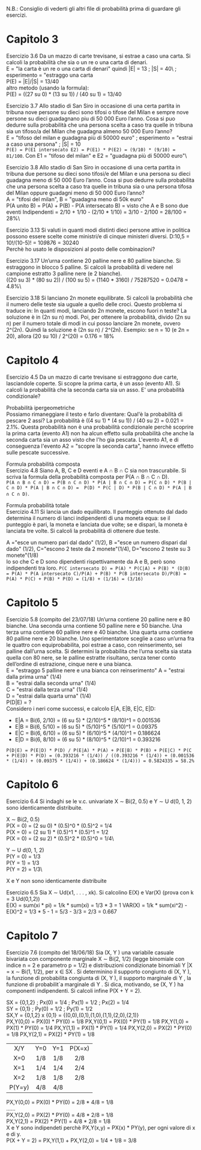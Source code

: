 N.B.: Consiglio di vederti gli altri file di probabilità prima di guardare gli esercizi.
# Capitolo 3
Esercizio 3.6 Da un mazzo di carte trevisane, si estrae a caso una carta. Si
calcoli la probabilità che sia o un re o una carta di denari.\
E = "la carta è un re o una carta di denari" quindi |E| = 13 ; |S| = 40\ ; esperimento = "estraggo una carta\
P(E) = |E|/|S| = 13/40\
altro metodo (usando la formula):\
P(E) = ((27 su 0) * (13 su 1)) / (40 su 1) = 13/40

Esercizio 3.7 Allo stadio di San Siro in occasione di una certa partita in tribuna nove persone su dieci sono tifosi o tifose del Milan e sempre nove persone
su dieci guadagnano piu di 50 000 Euro l’anno. Cosa si puo dedurre sulla probabilità che una persona scelta a caso tra quelle in tribuna sia un tifoso/a del
Milan che guadagna almeno 50 000 Euro l’anno?\
E = "tifoso del milan e guadagna più di 50000 euro" ; esperimento = "estrai a caso una persona" ; |S| = 10\
`P(E) = P(E1 intersecato E2) = P(E1) * P(E2) = (9/10) * (9/10) = 81/100`. Con E1 = "tifoso del milan" e E2 = "guadagna più di 50000 euro"\

Esercizio 3.8 Allo stadio di San Siro in occasione di una certa partita in tribuna due persone su dieci sono tifosi/e del Milan e una persona su dieci guadagna
meno di 50 000 Euro l’anno. Cosa si puo dedurre sulla probabilita che una persona scelta a caso tra quelle in tribuna sia o una persona tifosa del Milan oppure
guadagni meno di 50 000 Euro l’anno?\
A = "tifosi del milan", B = "guadagna meno di 50k euro"\
P(A unito B) = P(A) + P(B) - P(A intersecato B) = visto che A e B sono due eventi Indipendenti = 2/10 + 1/10 - (2/10 * 1/10) = 3/10 - 2/100 = 28/100 = 28%\

Esercizio 3.13 Si valuti in quanti modi distinti dieci persone attive in politica
possono essere scelte come ministri/e di cinque ministeri diversi.
D:10,5 = 10!/(10-5)! = 10*9*8*7*6 = 30240\
Perchè ho usato le disposizioni al posto delle combinazioni?

Esercizio 3.17 Un’urna contiene 20 palline nere e 80 palline bianche. Si estraggono in blocco 5 palline. Si calcoli la probabilità di vedere nel campione estratto 3 palline nere (e 2 bianche).\
((20 su 3) * (80 su 2)) / (100 su 5) = (1140 * 3160) / 75287520 = 0.0478 = 4.8%\

Esercizio 3.18 Si lanciano 2n monete equilibrate. Si calcoli la probabilità che
il numero delle teste sia uguale a quello delle croci.
Questo problema si traduce in: In quanti modi, lanciando 2n monete, escono fuori n teste? La soluzione è in (2n su n) modi. Poi, per ottenere la probabilità, divido (2n su n) per il numero totale di modi in cui posso lanciare 2n monete, ovvero 2^(2n). Quindi la soluzione è (2n su n) / 2^(2n). Esempio: se n = 10 (e 2n = 20), allora (20 su 10) / 2^(20) = 0.176 = 18%

# Capitolo 4
Esercizio 4.5 Da un mazzo di carte trevisane si estraggono due carte, lasciandole coperte. Si scopre la prima carta, è un asso (evento A1). Si calcoli la
probabilità che la seconda carta sia un asso. E' una probabilità condizionale?

Probabilità ipergeometriche\
Possiamo rimaneggiare il testo e farlo diventare: Qual'è la probabilità di pescare 2 assi? La probabilità è ((4 su 1) * (4 su 1)) / (40 su 2) = 0.021 = 2.1%. Questa probabilità non è una probabilità condizionale perchè scoprire la prima carta (evento A1) non ha alcun effetto sulla probabilità che anche la seconda carta sia un asso visto che l'ho gia pescata. L'evento A1, e di conseguenza l'evento A2 = "scopre la seconda carta", hanno invece effetto sulle pescate successive.


Formula probabilità composta\
Esercizio 4.8 Siano A, B, C e D eventi e A ∩ B ∩ C sia non trascurabile. Si
scriva la formula della probabilità composta per P(A ∩ B ∩ C ∩ D).\
`P(A ∩ B ∩ C ∩ D) = P(B ∩ C ∩ D) * P(A | B ∩ C ∩ D) = P(C ∩ D) * P(B | C ∩ D) * P(A | B ∩ C ∩ D) =  P(D) * P(C | D) * P(B | C ∩ D) * P(A | B ∩ C ∩ D)`.

Formula probabilità totale\
Esercizio 4.11 Si lancia un dado equilibrato. Il punteggio ottenuto dal dado
determina il numero di lanci indipendenti di una moneta equa: se il punteggio è
pari, la moneta e lanciata due volte; se e dispari, la moneta è lanciata tre volte.
Si calcoli la probabilità di ottenere due teste.

A ="esce un numero pari dal dado" (1/2), B ="esce un numero dispari dal dado" (1/2), C="escono 2 teste da 2 monete"(1/4), D="escono 2 teste su 3 monete"(1/8)\
Io so che C e D sono dipendenti rispettivamente da A e B, però sono indipendenti tra loro. `P(C intersecato D) = P(A) * P(C|A) + P(B) * (D|B) = P(A) * P(A intersecato C)/P(A) + P(B) * P(B intersecato D)/P(B) = P(A) * P(C) + P(B) * P(D) = (1/8) + (1/16) = (3/16)`

# Capitolo 5
Esercizio 5.8 (compito del 23/07/18) Un’urna contiene 20 palline nere e 80
bianche. Una seconda urna contiene 50 palline nere e 50 bianche. Una terza
urna contiene 60 palline nere e 40 bianche. Una quarta urna contiene 80 palline
nere e 20 bianche. Uno sperimentatore sceglie a caso un’urna fra le quattro con
equiprobabilita, poi estrae a caso, con reinserimento, sei palline dall’urna scelta.
Si determini la probabilita che l’urna scelta sia stata quella con 80 nere, se le
palline estratte risultano, senza tener conto dell’ordine di estrazione, cinque nere
e una bianca.\
E = "estraggo 5 palline nere e una bianca con reinserimento"
A = "estrai dalla prima urna" (1/4)\
B = "estrai dalla seconda urna" (1/4)\
C = "estrai dalla terza urna" (1/4)\
D = "estrai dalla quarta urna" (1/4)\
P(D|E) = ?\
Considero i neri come successi, e calcolo E|A, E|B, E|C, E|D:
* E|A = Bi(6, 2/10) = (6 su 5) * (2/10)^5 * (8/10)^1 = 0.001536
* E|B = Bi(6, 5/10) = (6 su 5) * (5/10)^5 * (5/10)^1 = 0.09375
* E|C = Bi(6, 6/10) = (6 su 5) * (6/10)^5 * (4/10)^1 = 0.186624
* E|D = Bi(6, 8/10) = (6 su 5) * (8/10)^5 * (2/10)^1 = 0.393216

`P(D|E) = P(E|D) * P(D) / P(E|A) * P(A) + P(E|B) * P(B) + P(E|C) * P(C + P(E|D) * P(D) = (0.393216 * (1/4)) / ((0.393216 * (1/4)) + (0.001536 * (1/4)) + (0.09375 * (1/4)) + (0.186624 * (1/4))) = 0.5824335 = 58.2%`

# Capitolo 6
Esercizio 6.4 Si indaghi se le v.c. univariate X ∼ Bi(2, 0.5) e Y ∼ U d(0, 1, 2)
sono identicamente distribuite.

X ∼ Bi(2, 0.5)\
P(X = 0) = (2 su 0) * (0.5)^0 * (0.5)^2 = 1/4\
P(X = 0) = (2 su 1) * (0.5)^1 * (0.5)^1 = 1/2\
P(X = 0) = (2 su 2) * (0.5)^2 * (0.5)^0 = 1/4\

Y ∼ U d(0, 1, 2)\
P(Y = 0) = 1/3\
P(Y = 1) = 1/3\
P(Y = 2) = 1/3\

X e Y non sono identicamente distribuite


Esercizio 6.5 Sia X ∼ Ud(x1, . . . , xk). Si calcolino E(X) e Var(X) (prova con k = 3 Ud(0,1,2))\
E(X) = sum(xi * pi) = 1/k * sum(xi) = 1/3 * 3 = 1
VAR(X) = 1/k * sum(xi^2) - E(X)^2 = 1/3 * 5 - 1 = 5/3 - 3/3 = 2/3 = 0.667

# Capitolo 7
Esercizio 7.6 (compito del 18/06/18) Sia (X, Y ) una variabile casuale bivariata con componente marginale X ∼ Bi(2, 1/2) (legge binomiale con indice
n = 2 e parametro p = 1/2) e distribuzioni condizionate binomiali Y |X = x ∼
Bi(1, 1/2), per x ∈ SX . Si determinino il supporto congiunto di (X, Y ), la funzione di probabilita congiunta di (X, Y ), il supporto marginale di Y , la funzione
di probabilit`a marginale di Y . Si dica, motivando, se (X, Y ) ha componenti
indipendenti. Si calcoli infine P(X + Y = 2).

SX = {0,1,2} ; Px(0) = 1/4 ; Px(1) = 1/2 ; Px(2) = 1/4\
SY = {0,1} ; Py(0) = 1/2 ; Py(1) = 1/2\
SX,Y = {0,1,2} x {0,1} = {(0,0),(0,1),(1,0),(1,1),(2,0),(2,1)}\
PX,Y(0,0) = PX(0) * PY(0) = 1/8
PX,Y(0,1) = PX(0) * PY(1) = 1/8
PX,Y(1,0) = PX(1) * PY(0) = 1/4
PX,Y(1,1) = PX(1) * PY(1) = 1/4
PX,Y(2,0) = PX(2) * PY(0) = 1/8
PX,Y(2,1) = PX(2) * PY(1) = 1/8

|      |   |   |    |
|:----:|:-:|:-:|:----:|
| X/Y  |Y=0|Y=1|P(X=x)|
|X=0   |1/8|1/8|2/8   |
|X=1   |1/4|1/4|2/4   |
|X=2   |1/8|1/8|2/8   |
|P(Y=y)|4/8|4/8|

PX,Y(0,0) = PX(0) * PY(0) = 2/8 * 4/8 = 1/8\
......\
PX,Y(2,0) = PX(2) * PY(0) = 4/8 * 2/8 = 1/8\
PX,Y(2,1) = PX(2) * PY(1) = 4/8 * 2/8 = 1/8\
X e Y sono indipendeti perchè PX,Y(x,y) = PX(x) * PY(y), per ogni valore di x e di y.\
P(X + Y = 2) = PX,Y(1,1) + PX,Y(2,0) = 1/4 + 1/8 = 3/8
